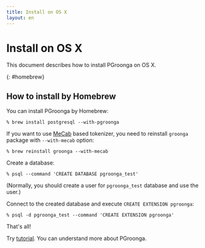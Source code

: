 ```yaml
---
title: Install on OS X
layout: en
---
```


# Install on OS X

This document describes how to install PGroonga on OS X.

{: #homebrew}

## How to install by Homebrew

You can install PGroonga by Homebrew:

```text
% brew install postgresql --with-pgroonga
```

If you want to use [MeCab](http://taku910.github.io/mecab/) based tokenizer, you need to reinstall `groonga` package with `--with-mecab` option:

```text
% brew reinstall groonga --with-mecab
```

Create a database:

```text
% psql --command 'CREATE DATABASE pgroonga_test'
```

(Normally, you should create a user for `pgroonga_test` database and use the user.)

Connect to the created database and execute `CREATE EXTENSION pgroonga`:

```text
% psql -d pgroonga_test --command 'CREATE EXTENSION pgroonga'
```

That's all!

Try [tutorial](../tutorial/). You can understand more about PGroonga.
